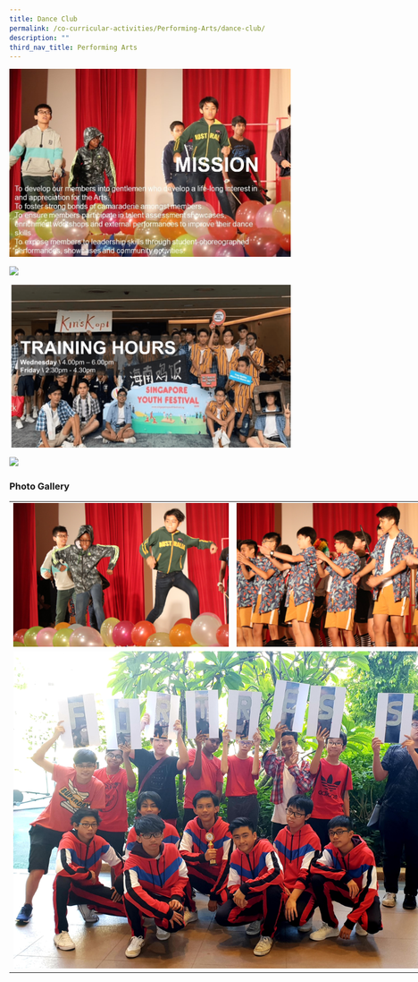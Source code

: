 ```yaml
---
title: Dance Club
permalink: /co-curricular-activities/Performing-Arts/dance-club/
description: ""
third_nav_title: Performing Arts
---
```

![](/images/dc1.jpeg)

![](/images/dc2.png)

![](/images/Dance.png)

![](/images/dc4.png)


### Photo Gallery


<table style="undefined;table-layout: fixed; width: 800px">
<colgroup>
<col style="width: 400px">
<col style="width: 400px">
</colgroup>
<tbody>
  <tr>
    <td><img src="/images/dc5.jpeg"></td>
    <td><img src="/images/dc6.jpeg"></td>
  </tr>
  <tr>
    <td colspan="2"><img src="/images/dc7-min.jpeg"></td>
  </tr>
</tbody>
</table>